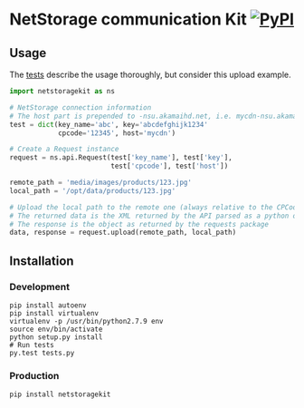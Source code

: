 # NetStorage communication Kit [![PyPI](https://img.shields.io/pypi/status/Django.svg?style=flat-square)](https://pypi.python.org/pypi/NetStorageKit)

## Usage

The [tests](tests.py) describe the usage thoroughly, but consider this upload example.

```python
import netstoragekit as ns

# NetStorage connection information
# The host part is prepended to -nsu.akamaihd.net, i.e. mycdn-nsu.akamaihd.net
test = dict(key_name='abc', key='abcdefghijk1234'
            cpcode='12345', host='mycdn')

# Create a Request instance
request = ns.api.Request(test['key_name'], test['key'],
                         test['cpcode'], test['host'])

remote_path = 'media/images/products/123.jpg'
local_path = '/opt/data/products/123.jpg'

# Upload the local path to the remote one (always relative to the CPCode)
# The returned data is the XML returned by the API parsed as a python object
# The response is the object as returned by the requests package
data, response = request.upload(remote_path, local_path)
```

## Installation

### Development

```shell
pip install autoenv
pip install virtualenv
virtualenv -p /usr/bin/python2.7.9 env
source env/bin/activate
python setup.py install
# Run tests
py.test tests.py
```

### Production

```shell
pip install netstoragekit
```
